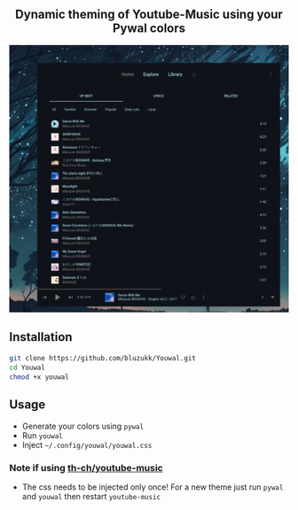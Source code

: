 <h2 align="center">Dynamic theming of Youtube-Music using your Pywal colors</h2>

![](.screenshots/blue.png)

## Installation
```bash
git clone https://github.com/bluzukk/Youwal.git
cd Youwal
chmod +x youwal
```

## Usage
* Generate your colors using `pywal`
* Run `youwal` 
* Inject `~/.config/youwal/youwal.css`

### Note if using [th-ch/youtube-music](th-ch/youtube-music)
* The css needs to be injected only once! For a new theme just run `pywal` and `youwal` then restart `youtube-music`

